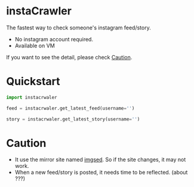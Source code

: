 # instaCrawler
The fastest way to check someone's instagram feed/story.
- No instagram account required.
- Available on VM

If you want to see the detail, please check [Caution](#caution).

# Quickstart
```py
import instacrwaler

feed = instacrwaler.get_latest_feed(username='')

story = instacrwaler.get_latest_story(username='')
```

# Caution
- It use the mirror site named [imgsed](https://imgsed.com/). So if the site changes, it may not work.
- When a new feed/story is posted, it needs time to be reflected. (about ???)
